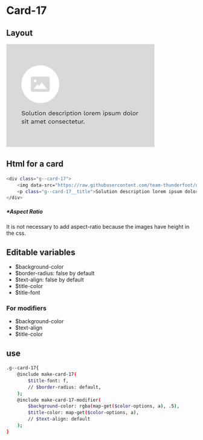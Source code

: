 # Card-17

## Layout

![alt text][card-17]

[card-17]: /src/img/global-components/card/card-17.png

## Html for a card

```sh
<div class="g--card-17">
    <img data-src="https://raw.githubusercontent.com/team-thunderfoot/ui/main/src/img/global-components/card/card-img-placeholder.png" src="/src/img/global-components/placeholder.jpg" alt="alt text" class="g--card-17__media g--lazy-01">
    <p class="g--card-17__title">Solution description lorem ipsum dolor sit amet consectetur.</p>
</div>
```

##### \*Aspect Ratio

It is not necessary to add aspect-ratio because the images have height in the css.

## Editable variables

- $background-color
- $border-radius: false by default
- $text-align: false by default
- $title-color
- $title-font

### For modifiers

- $background-color
- $text-align
- $title-color

## use

```sh
.g--card-17{
    @include make-card-17(
        $title-font: f,
        // $border-radius: default,
    );
    @include make-card-17-modifier(
        $background-color: rgba(map-get($color-options, a), .5),
        $title-color: map-get($color-options, a),
        // $text-align: default
    );
}
```
